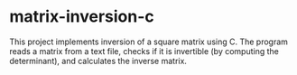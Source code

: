 # matrix-inversion-c
This project implements inversion of a square matrix using C. The program reads a matrix from a text file, checks if it is invertible (by computing the determinant), and calculates the inverse matrix.
